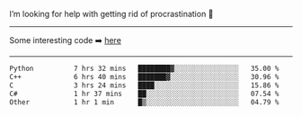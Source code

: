 I’m looking for help with getting rid of procrastination 🤔

-----

Some interesting code :arrow_right: [here](https://github.com/zhen8838/playground)

-----

<!--START_SECTION:waka-->

```txt
Python          7 hrs 32 mins   ████████▓░░░░░░░░░░░░░░░░   35.00 %
C++             6 hrs 40 mins   ███████▓░░░░░░░░░░░░░░░░░   30.96 %
C               3 hrs 24 mins   ████░░░░░░░░░░░░░░░░░░░░░   15.86 %
C#              1 hr 37 mins    ██░░░░░░░░░░░░░░░░░░░░░░░   07.54 %
Other           1 hr 1 min      █▒░░░░░░░░░░░░░░░░░░░░░░░   04.79 %
```

<!--END_SECTION:waka-->

<!--
**zhen8838/zhen8838** is a ✨ _special_ ✨ repository because its `README.md` (this file) appears on your GitHub profile.

Here are some ideas to get you started:

- 🔭 I’m currently working on ...
- 🌱 I’m currently learning ...
- 👯 I’m looking to collaborate on ...
 ...
- 💬 Ask me about ...
- 📫 How to reach me: ...
- 😄 Pronouns: ...
- ⚡ Fun fact: ...
-->
